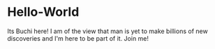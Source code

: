 # Hello-World
Its Buchi here!
I am of the view that man is yet to make billions of new discoveries and I'm here to be part of it.
Join me!
